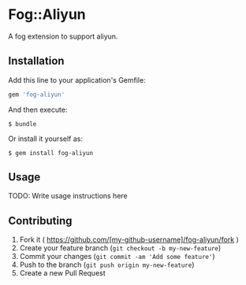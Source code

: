 # Fog::Aliyun

A fog extension to support aliyun.

## Installation

Add this line to your application's Gemfile:

```ruby
gem 'fog-aliyun'
```

And then execute:

    $ bundle

Or install it yourself as:

    $ gem install fog-aliyun

## Usage

TODO: Write usage instructions here

## Contributing

1. Fork it ( https://github.com/[my-github-username]/fog-aliyun/fork )
2. Create your feature branch (`git checkout -b my-new-feature`)
3. Commit your changes (`git commit -am 'Add some feature'`)
4. Push to the branch (`git push origin my-new-feature`)
5. Create a new Pull Request
